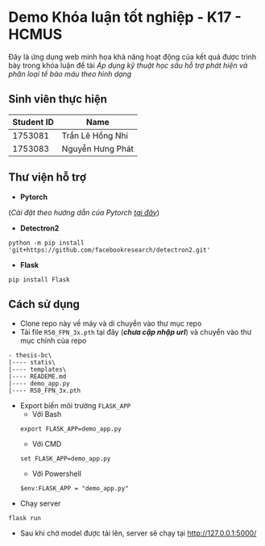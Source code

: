 # Demo Khóa luận tốt nghiệp - K17 - HCMUS

Đây là ứng dụng web minh họa khả năng hoạt động của kết quả được trình bày trong khóa luận đề tài _Áp dụng kỹ thuật học sâu hỗ trợ phát hiện và phân loại tế bào máu theo hình dạng_

## Sinh viên thực hiện

| Student ID | Name             |
| ---------- | ---------------- |
| 1753081    | Trần Lê Hồng Nhi |
| 1753083    | Nguyễn Hưng Phát |

## Thư viện hỗ trợ

- **Pytorch**

(_Cài đặt theo hướng dẫn của Pytorch [tại đây](https://pytorch.org/get-started/locally/)_)

- **Detectron2**

```
python -m pip install 'git+https://github.com/facebookresearch/detectron2.git'
```

- **Flask**

```
pip install Flask
```

## Cách sử dụng

- Clone repo này về máy và di chuyển vào thư mục repo
- Tải file `R50_FPN_3x.pth` tại đây (_**chưa cập nhập url**_) và chuyển vào thư mục chính của repo

```
- thesis-bc\
|---- statis\
|---- templates\
|---- READEME.md
|---- demo_app.py
|---- R50_FPN_3x.pth
```

- Export biến môi trường `FLASK_APP`
  - Với Bash
  ```
  export FLASK_APP=demo_app.py
  ```
  - Với CMD
  ```
  set FLASK_APP=demo_app.py
  ```
  - Với Powershell
  ```
  $env:FLASK_APP = "demo_app.py"
  ```
- Chạy server

```
flask run
```

- Sau khi chờ model được tải lên, server sẽ chạy tại http://127.0.0.1:5000/

